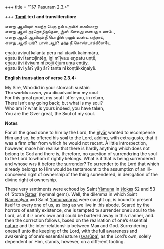 +++
title = "167 Pasuram 2.3.4"

+++
**[Tamil](/definition/tamil#history "show Tamil definitions") text and transliteration:**

எனது ஆவியுள் கலந்த பெரு நல் உதவிக் கைம்மாறு,  
எனது ஆவி தந்தொழிந்தேன், இனி மீள்வது என்பது உண்டே,  
எனது ஆவி ஆவியும் நீ பொழில் ஏழும் உண்ட எந்தாய்,  
எனது ஆவி யார்? யான் ஆர்? தந்த நீ கொண்டாக்கினையே.

eṉatu āviyuḷ kalanta peru nal utavik kaimmāṟu,  
eṉatu āvi tantoḻintēṉ, iṉi mīḷvatu eṉpatu uṇṭē,  
eṉatu āvi āviyum nī poḻil ēḻum uṇṭa entāy,  
eṉatu āvi yār? yāṉ ār? tanta nī koṇṭākkiṉaiyē.

**English translation of verse 2.3.4:**

My Sire, Who did in your stomach sustain  
The worlds seven, you dissolved into my soul;  
For this great good, my soul I offer you, in return,  
There isn’t any going back; but what is my soul?  
Who am I? what is yours indeed, you have taken,  
You are the Giver great, the Soul of my soul.

**Notes**

For all the good done to him by the Lord, the [Āḻvār](/definition/aḻvar#vaishnavism "show Āḻvār definitions") wanted to recompense Him and so, he offered his soul to the Lord, adding, with extra gusto, that it was a firm offer from which he would not recant. A little introspection, however, made him realise that there is hardly anything which does not belong to God and there is, therefore, no question of surrendering the soul to the Lord to whom it rightly belongs. What is it that is being surrendered and whose was it before the surrender? To surrender to the Lord that which already belongs to Him would be tantamount to the assumption of an ill-conceived right of ownership of the thing surrendered, in derogation of the divine right of ownership.

These very sentiments were echoed by Saint [Yāmuna](/definition/yamuna#vaishnavism "show Yāmuna definitions") in [ślokas](/definition/sloka#vaishnavism "show ślokas definitions") 52 and 53 of ‘Stotra [Ratna](/definition/ratna#history "show Ratna definitions")’ (hymnal gems). Well, the dilemma in which Saint [Nammāḻvār](/definition/nammalvar#vaishnavism "show Nammāḻvār definitions") and Saint [Yāmunācārya](/definition/yamunacarya#vaishnavism "show Yāmunācārya definitions") were caught up, is bound to present itself to every one of us, as long as we live in this abode. Scared by the horrors of earthly existence, one is tempted to surrender one’s soul to the Lord, as if it is one’s own and could be bartered away in this manner, and. then the correction follows, based on the realisation of one’s essential [nature](/definition/nature#history "show nature definitions") and the inter-relationship between Man and God. Surrendering oneself unto the keeping of the Lord, with the full awareness and awakening of one’s essential nature ([svarūpa](/definition/svarupa#vaishnavism "show svarūpa definitions")), as the Lord’s own, solely dependent on Him, stands, however, on a different footing.


